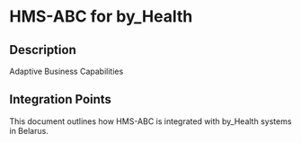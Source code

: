 # HMS-ABC for by_Health

## Description

Adaptive Business Capabilities

## Integration Points

This document outlines how HMS-ABC is integrated with by_Health systems in Belarus.
